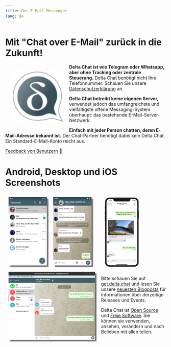 ```yaml
---
title: Der E-Mail-Messenger
lang: de
---
```


# Mit "Chat over E-Mail" zurück in die Zukunft!

<img src="../assets/logos/delta-chat.svg" width="160" style="float: left; margin: 20px;" alt="Das Delta Chat Logo" />

**Delta Chat ist wie Telegram oder Whatsapp, aber ohne Tracking oder zentrale Steuerung.**
Delta Chat benötigt nicht Ihre Telefonnummer. Schauen Sie unsere [Datenschutzerklärung](gdpr) an.

**Delta Chat betreibt keine eigenen Server,** verwendet jedoch das umfangreichste und vielfältigste offene Messaging-System überhaupt: das bestehende E-Mail-Server-Netzwerk.

**Einfach mit jeder Person chatten, deren E-Mail-Adresse bekannt ist.** Der Chat-Partner benötigt dabei kein Delta Chat. Ein Standard-E-Mail-Konto reicht aus.

[Feedback von Benutzern](user-voices) 📣


# Android, Desktop und iOS Screenshots

<img src="../assets/blog/screenshots/2019-12-17-delta-chat-google-play-release-chat-list-light.png" width="120" 
style="float: left; margin: 10px;display: block;box-shadow: 5px 5px 2px #777;" alt="Ein Bildschirmfoto von Delta Chat auf Android zeigt die Chatliste" />
<img src="../assets/blog/screenshots/2019-12-17-delta-chat-google-play-release-group-light.png" width="120" 
style="float: left; margin: 10px;display: block;box-shadow: 5px 5px 2px #777;" alt="Ein Bildschirmfoto von Delta Chat auf Android zeigt einen Chat" />

<img src="../assets/blog/desktop-screenshot.png" width="280" style="float:left; margin: 10px" alt="Ein Bildschirmfoto von Delta Chat auf dem Desktop" /> 

<img src="../assets/blog/screenshots/2020-01-09-delta-chat-iOS-weekend-group-chat.png" width="110" style="margin: 10px" alt="Ein Bildschirmfoto von Delta Chat auf IOS" />

Bitte schauen Sie auf [get.delta.chat](https://get.delta.chat) und lesen Sie unsere [neuesten Blogposts](blog) für Informationen über derzeitige Releases und Events.

Delta Chat ist [Open Source](https://de.wikipedia.org/wiki/Open_Source)
und [Freie Software](https://de.wikipedia.org/wiki/Freie_Software). Sie können sie verwenden,
ansehen, verändern und nach Belieben mit allen teilen.
